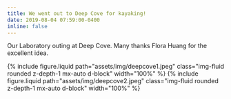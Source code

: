 ```yaml
---
title: We went out to Deep Cove for kayaking!
date: 2019-08-04 07:59:00-0400
inline: false
---
```


Our Laboratory outing at Deep Cove. Many thanks Flora Huang for the excellent idea.

{% include figure.liquid path="assets/img/deepcove1.jpeg" class="img-fluid rounded z-depth-1 mx-auto d-block" width="100%" %}
{% include figure.liquid path="assets/img/deepcove2.jpeg" class="img-fluid rounded z-depth-1 mx-auto d-block" width="100%" %}
